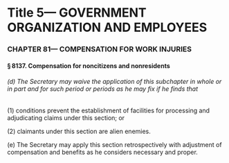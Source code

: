 
# Title 5— GOVERNMENT ORGANIZATION AND EMPLOYEES
### CHAPTER 81— COMPENSATION FOR WORK INJURIES
#### § 8137. Compensation for noncitizens and nonresidents
###### (d) The Secretary may waive the application of this subchapter in whole or in part and for such period or periods as he may fix if he finds that

(1) conditions prevent the establishment of facilities for processing and adjudicating claims under this section; or

(2) claimants under this section are alien enemies.

(e) The Secretary may apply this section retrospectively with adjustment of compensation and benefits as he considers necessary and proper.
